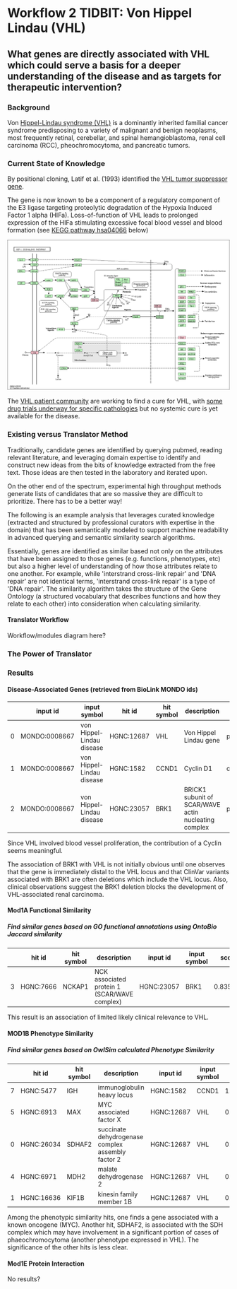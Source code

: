 # Workflow 2 TIDBIT: Von Hippel Lindau (VHL)

## What genes are directly associated with VHL which could serve a basis for a deeper understanding of the disease and as targets for therapeutic intervention?

### Background

Von [Hippel-Lindau syndrome (VHL)](http://omim.org/entry/193300) is a dominantly inherited familial cancer syndrome predisposing to a variety of malignant and benign neoplasms, most frequently retinal, cerebellar, and spinal hemangioblastoma, renal cell carcinoma (RCC), pheochromocytoma, and pancreatic tumors.

### Current State of Knowledge

By positional cloning, Latif et al. (1993) identified the [VHL tumor suppressor gene](http://omim.org/entry/608537).  

The gene is now known to be a component of a regulatory component of the E3 ligase targeting proteolytic degradation of the Hypoxia Induced Factor 1 alpha (HIFa). Loss-of-function of VHL leads to prolonged expression of the HIFa stimulating excessive focal blood vessel and blood formation (see [KEGG pathway hsa04066](https://www.genome.jp/kegg-bin/show_pathway?hsa04066+N00079) below)


![KEGG VHL Pathway](./KEGG_hsa04066_HIF-1_Pathway.png  "KEGG VHL Pathway")

The [VHL patient community](https://www.vhl.org) are working to find a cure for VHL, with [some drug trials underway for specific pathologies](https://www.raredr.com/news/vhl-drug-phase-2-study-initiated) but no systemic cure is yet available for the disease.


### Existing versus Translator Method

Traditionally, candidate genes are identified by querying pubmed, reading relevant literature, and leveraging domain expertise to identify and construct new ideas from the bits of knowledge extracted from the free text. Those ideas are then tested in the laboratory and iterated upon. 

On the other end of the spectrum, experimental high throughput methods generate lists of candidates that are so massive they are difficult to prioritize. There has to be a better way!


The following is an example analysis that leverages curated knowledge (extracted and structured by professional curators with expertise in the domain) that has been semantically modeled to support machine readability in advanced querying and semantic similarity search algorithms.

Essentially, genes are identified as similar based not only on the attributes that have been assigned to those genes (e.g. functions, phenotypes, etc) but also a higher level of understanding of how those attributes relate to one another. For example, while 'interstrand cross-link repair' and 'DNA repair' are not identical terms, 'interstrand cross-link repair' is a type of 'DNA repair'. The similarity algorithm takes the structure of the Gene Ontology (a structured vocabulary that describes functions and how they relate to each other) into consideration when calculating similarity.

#### Translator Workflow

Workflow/modules diagram here?

### The Power of  Translator

### Results

#### Disease-Associated Genes (retrieved from BioLink MONDO ids) 

|   | input id      | input symbol              | hit id     | hit symbol | description            |  relation                | sources                     | modules |
|---|---------------|---------------------------|------------|------------|------------------------|--------------------------|-----------------------------|---------|
| 0 | MONDO:0008667 | von Hippel-Lindau disease | HGNC:12687 | VHL        | Von Hippel Lindau gene | pathogenic_for_condition | ctd, omim, orphane, clinvar | Mod0    |
| 1 | MONDO:0008667 | von Hippel-Lindau disease | HGNC:1582  | CCND1      | Cyclin D1              | contributes to           | omim, ctd                   | Mod0    |
| 2 | MONDO:0008667 | von Hippel-Lindau disease | HGNC:23057 | BRK1       | BRICK1 subunit of SCAR/WAVE actin nucleating complex | pathogenic_for_condition | clinvar                     | Mod0    |


Since VHL involved blood vessel proliferation, the contribution of a Cyclin seems meaningful.

The association of BRK1 with VHL is not initially obvious until one observes that the gene is immediately distal to the VHL locus and that ClinVar variants associated with BRK1 are often deletions which include the VHL locus. Also, clinical observations suggest the BRK1 deletion blocks the development of VHL-associated renal carcinoma. 

#### Mod1A Functional Similarity

##### Find similar genes based on GO functional annotations using OntoBio Jaccard similarity

|   | hit id    | hit symbol | description              | input id   | input symbol | score    | module |
|---|-----------|------------|--------------------------|------------|--------------|----------|--------|
| 3 | HGNC:7666 | NCKAP1     | NCK associated protein 1  (SCAR/WAVE complex) | HGNC:23057 | BRK1         | 0.835714 | Mod1A  |

This result is an association of limited likely clinical relevance to VHL.

#### MOD1B Phenotype Similarity

##### Find similar genes based on OwlSim calculated Phenotype Similarity

|   | hit id     | hit symbol | description | input id   | input symbol | score    | module |
|---|------------|------------|-------------|-----------|--------------|----------|--------|
| 7 | HGNC:5477  | IGH        | immunoglobulin heavy locus | HGNC:1582  | CCND1        | 1.000000 | Mod1B  |
| 5 | HGNC:6913  | MAX        | MYC associated factor X    | HGNC:12687 | VHL          | 0.647482 | Mod1B  |
| 0 | HGNC:26034 | SDHAF2     | succinate dehydrogenase complex assembly factor 2 | HGNC:12687 | VHL          | 0.629371 | Mod1B  |
| 4 | HGNC:6971  | MDH2       | malate dehydrogenase 2 | HGNC:12687 | VHL          | 0.572727 | Mod1B  |
| 1 | HGNC:16636 | KIF1B      | kinesin family member 1B | HGNC:12687 | VHL          | 0.559557 | Mod1B  |


Among the phenotypic similarity hits, one finds a gene associated with a known oncogene (MYC).  Another hit, SDHAF2, is associated with the SDH complex which may have involvement in a significant portion of cases of phaeochromocytoma (another phenotype expressed in VHL). The significance of the other hits is less clear.

#### Mod1E Protein Interaction

No results?